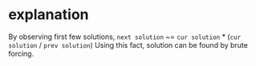 # explanation

By observing first few solutions, `next solution` ~= `cur solution` * (`cur solution` / `prev solution`)
Using this fact, solution can be found by brute forcing.
